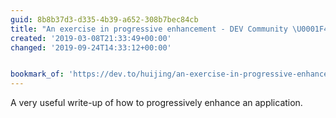 ```yaml
---
guid: 8b8b37d3-d335-4b39-a652-308b7bec84cb
title: "An exercise in progressive enhancement - DEV Community \U0001F469‍\U0001F4BB\U0001F468‍\U0001F4BB"
created: '2019-03-08T21:33:49+00:00'
changed: '2019-09-24T14:33:12+00:00'


bookmark_of: 'https://dev.to/huijing/an-exercise-in-progressive-enhancement-lk1'
---
```


A very useful write-up of how to progressively enhance an application. 
